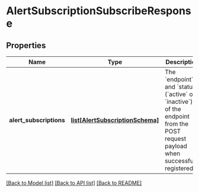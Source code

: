 # AlertSubscriptionSubscribeResponse


## Properties
Name | Type | Description | Notes
------------ | ------------- | ------------- | -------------
**alert_subscriptions** | [**list[AlertSubscriptionSchema]**](AlertSubscriptionSchema.md) | The &#x60;endpoint&#x60; and &#x60;status&#x60; (&#x60;active&#x60; or &#x60;inactive&#x60;) of the endpoint from the POST request payload when successfully registered. | [optional] 

[[Back to Model list]](../README.md#documentation-for-models) [[Back to API list]](../README.md#documentation-for-api-endpoints) [[Back to README]](../README.md)


